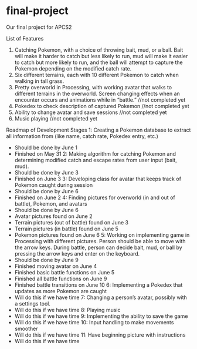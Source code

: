 # final-project
Our final project for APCS2

List of Features
1. Catching Pokemon, with a choice of throwing bait, mud, or a ball. Bait will make it harder to catch but less likely to run, mud will make it easier to catch but more likely to run, and the ball will attempt to capture the Pokemon depending on the modified catch rate.
2. Six different terrains, each with 10 different Pokemon to catch when walking in tall grass.
3. Pretty overworld in Processing, with working avatar that walks to different terrains in the overworld. Screen changing effects when an encounter occurs and animations while in “battle.” //not completed yet
4. Pokedex to check description of captured Pokemon //not completed yet
5. Ability to change avatar and save sessions //not completed yet
6. Music playing //not completed yet
 
Roadmap of Development Stages
1: Creating a Pokemon database to extract all information from (like name, catch rate, Pokedex entry, etc.)
- Should be done by June 1
- Finished on May 31
2: Making algorithm for catching Pokemon and determining modified catch and escape rates from user input (bait, mud).
- Should be done by June 3
- Finished on June 3
3: Developing class for avatar that keeps track of Pokemon caught during session
- Should be done by June 6
- Finished on June 2
4: Finding pictures for overworld (in and out of battle), Pokemon, and avatars
- Should be done by June 6
- Avatar pictures found on June 2
- Terrain pictures (out of battle) found on June 3
- Terrain pictures (in battle) found on June 5
- Pokemon pictures found on June 6
5: Working on implementing game in Processing with different pictures. Person should be able to move with the arrow keys. During battle, person can decide bait, mud, or ball by pressing the arrow keys and enter on the keyboard.
- Should be done by June 9
- Finished moving avatar on June 4
- Finished basic battle functions on June 5
- Finished all battle functions on June 9
- Finished battle transitions on June 10
6: Implementing a Pokedex that updates as more Pokemon are caught
- Will do this if we have time
7: Changing a person’s avatar, possibly with a settings tool.
- Will do this if we have time
8: Playing music
- Will do this if we have time
9: Implementing the ability to save the game
- Will do this if we have time
10: Input handling to make movements smoother
- Will do this if we have time
11: Have beginning picture with instructions
- Will do this if we have time
